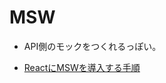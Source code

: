 # MSW

* API側のモックをつくれるっぽい。

* [ReactにMSWを導入する手順](https://zenn.dev/higuchimakoto/articles/d9865193910046)